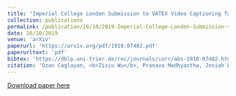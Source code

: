 ```yaml
---
title: "Imperial College London Submission to VATEX Video Captioning Task"
collection: publications
permalink: /publication/16/10/2019-Imperial-College-London-Submission-to-VATEX-Video-Captioning-Task
date: 16/10/2019
venue: 'arXiv'
paperurl: 'https://arxiv.org/pdf/1910.07482.pdf'
paperurltext: 'pdf'
bibtex: 'https://dblp.uni-trier.de/rec/journals/corr/abs-1910-07482.html?view=bibtex'
citation: 'Ozan Caglayan, <b>Zixiu Wu</b>, Pranava Madhyastha, Josiah Wang, Lucia Specia. Imperial College London Submission to VATEX Video Captioning Task. In <i>arXiv</i>, 2019.'
---
```


<a href='https://arxiv.org/pdf/1910.07482.pdf'>Download paper here</a>
